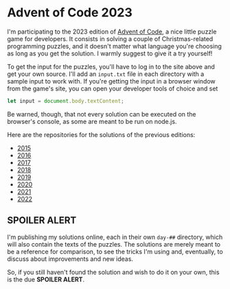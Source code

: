 # Advent of Code 2023

I'm participating to the 2023 edition of [Advent of Code](http://adventofcode.com/2023/), a nice little puzzle game for developers. It consists in solving a couple of Christmas-related programming puzzles, and it doesn't matter what language you're choosing as long as you get the solution. I warmly suggest to give it a try yourself!

To get the input for the puzzles, you'll have to log in to the site above and get your own source. I'll add an `input.txt` file in each directory with a sample input to work with. If you're getting the input in a browser window from the game's site, you can open your developer tools of choice and set

```js
let input = document.body.textContent;
```

Be warned, though, that not every solution can be executed on the browser's console, as some are meant to be run on node.js.

Here are the repositories for the solutions of the previous editions:

- [2015](https://github.com/MaxArt2501/advent-of-code-2015)
- [2016](https://github.com/MaxArt2501/advent-of-code-2016)
- [2017](https://github.com/MaxArt2501/advent-of-code-2017)
- [2018](https://github.com/MaxArt2501/advent-of-code-2018)
- [2019](https://github.com/MaxArt2501/advent-of-code-2019)
- [2020](https://github.com/MaxArt2501/advent-of-code-2020)
- [2021](https://github.com/MaxArt2501/advent-of-code-2021)
- [2022](https://github.com/MaxArt2501/advent-of-code-2022)

## SPOILER ALERT

I'm publishing my solutions online, each in their own `day-##` directory, which will also contain the texts of the puzzles. The solutions are merely meant to be a reference for comparison, to see the tricks I'm using and, eventually, to discuss about improvements and new ideas.

So, if you still haven't found the solution and wish to do it on your own, this is the due **SPOILER ALERT**.
